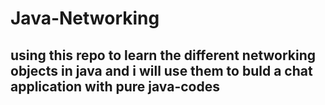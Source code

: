 # Java-Networking
## using this repo to learn the different networking objects in java and i will use them to buld a chat application with pure java-codes 
